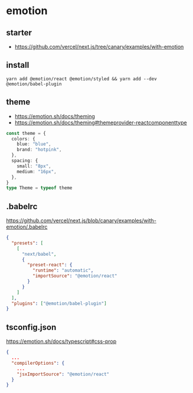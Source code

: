 # emotion
## starter
* https://github.com/vercel/next.js/tree/canary/examples/with-emotion

## install
```shell
yarn add @emotion/react @emotion/styled && yarn add --dev @emotion/babel-plugin
```
## theme
* https://emotion.sh/docs/theming
* https://emotion.sh/docs/theming#themeprovider-reactcomponenttype
```typescript
const theme = {
  colors: {
    blue: "blue",
    brand: "hotpink",
  },
  spacing: {
    small: "8px",
    medium: "16px",
  },
}
type Theme = typeof theme
```

## .babelrc
https://github.com/vercel/next.js/blob/canary/examples/with-emotion/.babelrc
```json
{
  "presets": [
    [
      "next/babel",
      {
        "preset-react": {
          "runtime": "automatic",
          "importSource": "@emotion/react"
        }
      }
    ]
  ],
  "plugins": ["@emotion/babel-plugin"]
}
```

## tsconfig.json
https://emotion.sh/docs/typescript#css-prop
```json
{
  ...
  "compilerOptions": {
    ...
    "jsxImportSource": "@emotion/react"
  }
}
```
